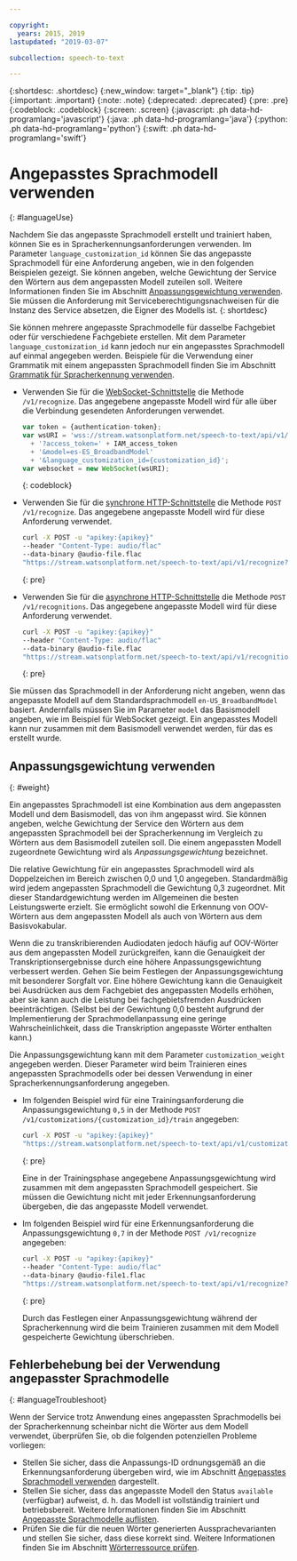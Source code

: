 ```yaml
---

copyright:
  years: 2015, 2019
lastupdated: "2019-03-07"

subcollection: speech-to-text

---
```


{:shortdesc: .shortdesc}
{:new_window: target="_blank"}
{:tip: .tip}
{:important: .important}
{:note: .note}
{:deprecated: .deprecated}
{:pre: .pre}
{:codeblock: .codeblock}
{:screen: .screen}
{:javascript: .ph data-hd-programlang='javascript'}
{:java: .ph data-hd-programlang='java'}
{:python: .ph data-hd-programlang='python'}
{:swift: .ph data-hd-programlang='swift'}

# Angepasstes Sprachmodell verwenden
{: #languageUse}

Nachdem Sie das angepasste Sprachmodell erstellt und trainiert haben, können Sie es in Spracherkennungsanforderungen verwenden. Im Parameter `language_customization_id` können Sie das angepasste Sprachmodell für eine Anforderung angeben, wie in den folgenden Beispielen gezeigt. Sie können angeben, welche Gewichtung der Service den Wörtern aus dem angepassten Modell zuteilen soll. Weitere Informationen finden Sie im Abschnitt [Anpassungsgewichtung verwenden](#weight). Sie müssen die Anforderung mit Serviceberechtigungsnachweisen für die Instanz des Service absetzen, die Eigner des Modells ist.
{: shortdesc}

Sie können mehrere angepasste Sprachmodelle für dasselbe Fachgebiet oder für verschiedene Fachgebiete erstellen. Mit dem Parameter `language_customization_id` kann jedoch nur ein angepasstes Sprachmodell auf einmal angegeben werden. Beispiele für die Verwendung einer Grammatik mit einem angepassten Sprachmodell finden Sie im Abschnitt [Grammatik für Spracherkennung verwenden](/docs/services/speech-to-text/grammar-use.html).

-   Verwenden Sie für die [WebSocket-Schnittstelle](/docs/services/speech-to-text/websockets.html) die Methode `/v1/recognize`. Das angegebene angepasste Modell wird für alle über die Verbindung gesendeten Anforderungen verwendet.

    ```javascript
    var token = {authentication-token};
    var wsURI = 'wss://stream.watsonplatform.net/speech-to-text/api/v1/recognize'
      + '?access_token=' + IAM_access_token
      + '&model=es-ES_BroadbandModel'
      + '&language_customization_id={customization_id}';
    var websocket = new WebSocket(wsURI);
    ```
    {: codeblock}
-   Verwenden Sie für die [synchrone HTTP-Schnittstelle](/docs/services/speech-to-text/http.html) die Methode `POST /v1/recognize`. Das angegebene angepasste Modell wird für diese Anforderung verwendet.

    ```bash
    curl -X POST -u "apikey:{apikey}"
    --header "Content-Type: audio/flac"
    --data-binary @audio-file.flac
    "https://stream.watsonplatform.net/speech-to-text/api/v1/recognize?language_customization_id={customization_id}"
    ```
    {: pre}
-   Verwenden Sie für die [asynchrone HTTP-Schnittstelle](/docs/services/speech-to-text/async.html) die Methode `POST /v1/recognitions`. Das angegebene angepasste Modell wird für diese Anforderung verwendet.

    ```bash
    curl -X POST -u "apikey:{apikey}"
    --header "Content-Type: audio/flac"
    --data-binary @audio-file.flac
    "https://stream.watsonplatform.net/speech-to-text/api/v1/recognitions?language_customization_id={customization_id}"
    ```
    {: pre}

Sie müssen das Sprachmodell in der Anforderung nicht angeben, wenn das angepasste Modell auf dem Standardsprachmodell `en-US_BroadbandModel` basiert. Andernfalls müssen Sie im Parameter `model` das Basismodell angeben, wie im Beispiel für WebSocket gezeigt. Ein angepasstes Modell kann nur zusammen mit dem Basismodell verwendet werden, für das es erstellt wurde.

## Anpassungsgewichtung verwenden
{: #weight}

Ein angepasstes Sprachmodell ist eine Kombination aus dem angepassten Modell und dem Basismodell, das von ihm angepasst wird. Sie können angeben, welche Gewichtung der Service den Wörtern aus dem angepassten Sprachmodell bei der Spracherkennung im Vergleich zu Wörtern aus dem Basismodell zuteilen soll. Die einem angepassten Modell zugeordnete Gewichtung wird als *Anpassungsgewichtung* bezeichnet.

Die relative Gewichtung für ein angepasstes Sprachmodell wird als Doppelzeichen im Bereich zwischen 0,0 und 1,0 angegeben. Standardmäßig wird jedem angepassten Sprachmodell die Gewichtung 0,3 zugeordnet. Mit dieser Standardgewichtung werden im Allgemeinen die besten Leistungswerte erzielt. Sie ermöglicht sowohl die Erkennung von OOV-Wörtern aus dem angepassten Modell als auch von Wörtern aus dem Basisvokabular.

Wenn die zu transkribierenden Audiodaten jedoch häufig auf OOV-Wörter aus dem angepassten Modell zurückgreifen, kann die Genauigkeit der Transkriptionsergebnisse durch eine höhere Anpassungsgewichtung verbessert werden. Gehen Sie beim Festlegen der Anpassungsgewichtung mit besonderer Sorgfalt vor. Eine höhere Gewichtung kann die Genauigkeit bei Ausdrücken aus dem Fachgebiet des angepassten Modells erhöhen, aber sie kann auch die Leistung bei fachgebietsfremden Ausdrücken beeinträchtigen. (Selbst bei der Gewichtung 0,0 besteht aufgrund der Implementierung der Sprachmodellanpassung eine geringe Wahrscheinlichkeit, dass die Transkription angepasste Wörter enthalten kann.)

Die Anpassungsgewichtung kann mit dem Parameter `customization_weight` angegeben werden. Dieser Parameter wird beim Trainieren eines angepassten Sprachmodells oder bei dessen Verwendung in einer Spracherkennungsanforderung angegeben.

-   Im folgenden Beispiel wird für eine Trainingsanforderung die Anpassungsgewichtung `0,5` in der Methode `POST /v1/customizations/{customization_id}/train` angegeben:

    ```bash
    curl -X POST -u "apikey:{apikey}"
    "https://stream.watsonplatform.net/speech-to-text/api/v1/customizations/{customization_id}/train?customization_weight=0.5"
    ```
    {: pre}

    Eine in der Trainingsphase angegebene Anpassungsgewichtung wird zusammen mit dem angepassten Sprachmodell gespeichert. Sie müssen die Gewichtung nicht mit jeder Erkennungsanforderung übergeben, die das angepasste Modell verwendet.

-   Im folgenden Beispiel wird für eine Erkennungsanforderung die Anpassungsgewichtung `0,7` in der Methode `POST /v1/recognize` angegeben:

    ```bash
    curl -X POST -u "apikey:{apikey}"
    --header "Content-Type: audio/flac"
    --data-binary @audio-file1.flac
    "https://stream.watsonplatform.net/speech-to-text/api/v1/recognize?language_customization_id={customization_id}&customization_weight=0.7"
    ```
    {: pre}

    Durch das Festlegen einer Anpassungsgewichtung während der Spracherkennung wird die beim Trainieren zusammen mit dem Modell gespeicherte Gewichtung überschrieben.

## Fehlerbehebung bei der Verwendung angepasster Sprachmodelle
{: #languageTroubleshoot}

Wenn der Service trotz Anwendung eines angepassten Sprachmodells bei der Spracherkennung scheinbar nicht die Wörter aus dem Modell verwendet, überprüfen Sie, ob die folgenden potenziellen Probleme vorliegen:

-   Stellen Sie sicher, dass die Anpassungs-ID ordnungsgemäß an die Erkennungsanforderung übergeben wird, wie im Abschnitt [Angepasstes Sprachmodell verwenden](#languageUse) dargestellt.
-   Stellen Sie sicher, dass das angepasste Modell den Status `available` (verfügbar) aufweist, d. h. das Modell ist vollständig trainiert und betriebsbereit. Weitere Informationen finden Sie im Abschnitt [Angepasste Sprachmodelle auflisten](/docs/services/speech-to-text/language-models.html#listModels-language).
-   Prüfen Sie die für die neuen Wörter generierten Aussprachevarianten und stellen Sie sicher, dass diese korrekt sind. Weitere Informationen finden Sie im Abschnitt [Wörterressource prüfen](/docs/services/speech-to-text/language-resource.html#validateModel).

